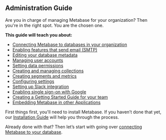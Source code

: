 ## Administration Guide

Are you in charge of managing Metabase for your organization? Then you're in the right spot. You are the chosen one.

**This guide will teach you about:**

* [Connecting Metabase to databases in your organization](01-managing-databases.md)
* [Enabling features that send email (SMTP)](02-setting-up-email.md)
* [Editing your database metadata](03-metadata-editing.md)
* [Managing user accounts](04-managing-users.md)
* [Setting data permissions](05-setting-permissions.md)
* [Creating and managing collections](06-collections.md)
* [Creating segments and metrics](07-segments-and-metrics.md)
* [Configuring settings](08-configuration-settings.md)
* [Setting up Slack integration](09-setting-up-slack.md)
* [Enabling single sign-on with Google](10-single-sign-on.md)
* [Creating a Getting Started Guide for your team](11-getting-started-guide.md)
* [Embedding Metabase in other Applications](13-embedding.md)

First things first, you'll need to install Metabase. If you haven’t done that yet, our [Installation Guide](../operations-guide/start.md#installing-and-running-metabase) will help you through the process.

Already done with that? Then let’s start with going over [connecting Metabase to your database](01-managing-databases.md).

